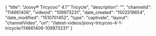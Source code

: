 {
    "title": "Joovy&reg; Tricycoo&trade; 4.1&trade; Tricycle",
    "description": "",
    "channelid": "114661406",
    "videoid": "109973231",
    "date_created": "1502519654",
    "date_modified": "1510701452",
    "type": "captivate",
    "layout": "channelVideo",
    "url": "\/latest-videos\/joovy-tricycoo-4-1-tricycle\/114661406-109973231"
}